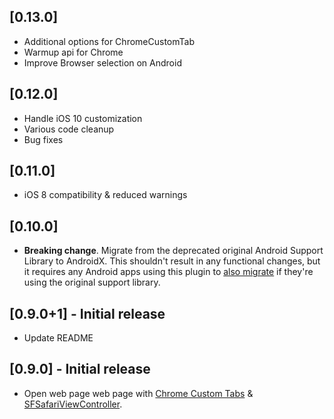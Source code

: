 ## [0.13.0]

* Additional options for ChromeCustomTab
* Warmup api for Chrome
* Improve Browser selection on Android

## [0.12.0]

* Handle iOS 10 customization
* Various code cleanup
* Bug fixes

## [0.11.0]

* iOS 8 compatibility & reduced warnings

## [0.10.0]

* **Breaking change**. Migrate from the deprecated original Android Support
  Library to AndroidX. This shouldn't result in any functional changes, but it
  requires any Android apps using this plugin to [also
  migrate](https://developer.android.com/jetpack/androidx/migrate) if they're
  using the original support library.

## [0.9.0+1] - Initial release

* Update README

## [0.9.0] - Initial release

* Open web page web page with [Chrome Custom Tabs](https://developer.chrome.com/multidevice/android/customtabs) & [SFSafariViewController](https://developer.apple.com/documentation/safariservices/sfsafariviewcontroller). 
